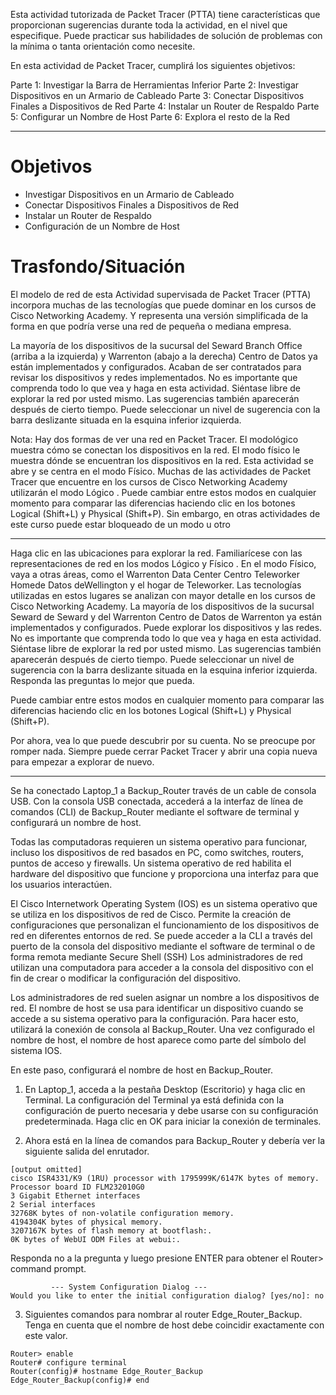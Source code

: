 Esta actividad tutorizada de Packet Tracer (PTTA) tiene características que proporcionan sugerencias durante toda la actividad, en el nivel que especifique. Puede practicar sus habilidades de solución de problemas con la mínima o tanta orientación como necesite.

En esta actividad de Packet Tracer, cumplirá los siguientes objetivos:

Parte 1: Investigar la Barra de Herramientas Inferior
Parte 2: Investigar Dispositivos en un Armario de Cableado
Parte 3: Conectar Dispositivos Finales a Dispositivos de Red
Parte 4: Instalar un Router de Respaldo
Parte 5: Configurar un Nombre de Host
Parte 6: Explora el resto de la Red

---

# Objetivos
- Investigar Dispositivos en un Armario de Cableado
- Conectar Dispositivos Finales a Dispositivos de Red
- Instalar un Router de Respaldo
- Configuración de un Nombre de Host

# Trasfondo/Situación
El modelo de red de esta Actividad supervisada de Packet Tracer (PTTA) incorpora muchas de las tecnologías que puede dominar en los cursos de Cisco Networking Academy. Y representa una versión simplificada de la forma en que podría verse una red de pequeña o mediana empresa.

La mayoría de los dispositivos de la sucursal del Seward Branch Office (arriba a la izquierda) y Warrenton (abajo a la derecha) Centro de Datos ya están implementados y configurados. Acaban de ser contratados para revisar los dispositivos y redes implementados. No es importante que comprenda todo lo que vea y haga en esta actividad. Siéntase libre de explorar la red por usted mismo. Las sugerencias también aparecerán después de cierto tiempo. Puede seleccionar un nivel de sugerencia con la barra deslizante situada en la esquina inferior izquierda.

Nota: Hay dos formas de ver una red en Packet Tracer. El modológico muestra cómo se conectan los dispositivos en la red. El modo físico le muestra dónde se encuentran los dispositivos en la red. Esta actividad se abre y se centra en el modo Físico. Muchas de las actividades de Packet Tracer que encuentre en los cursos de Cisco Networking Academy utilizarán el modo Lógico . Puede cambiar entre estos modos en cualquier momento para comparar las diferencias haciendo clic en los botones Logical (Shift+L) y Physical (Shift+P). Sin embargo, en otras actividades de este curso puede estar bloqueado de un modo u otro

---

Haga clic en las ubicaciones para explorar la red. Familiarícese con las representaciones de red en los modos Lógico y Físico . En el modo Físico, vaya a otras áreas, como el Warrenton Data Center Centro Teleworker Homede Datos deWellington y el hogar de Teleworker. Las tecnologías utilizadas en estos lugares se analizan con mayor detalle en los cursos de Cisco Networking Academy.
La mayoría de los
dispositivos de la sucursal Seward de Seward y del Warrenton Centro de Datos de Warrenton ya están implementados y configurados. Puede explorar los dispositivos y las redes. No es importante que comprenda todo lo que vea y haga en esta actividad. Siéntase libre de explorar la red por usted mismo. Las sugerencias también aparecerán después de cierto tiempo. Puede seleccionar un nivel de sugerencia con la barra deslizante situada en la esquina inferior izquierda. Responda las preguntas lo mejor que pueda.

Puede cambiar entre estos modos en cualquier momento para comparar las diferencias haciendo clic en los botones Logical (Shift+L) y Physical (Shift+P).

Por ahora, vea lo que puede descubrir por su cuenta. No se preocupe por romper nada. Siempre puede cerrar Packet Tracer y abrir una copia nueva para empezar a explorar de nuevo.

---

Se ha conectado Laptop_1 a Backup_Router través de un cable de consola USB. Con la consola USB conectada, accederá a la interfaz de línea de comandos (CLI) de Backup_Router mediante el software de terminal y configurará un nombre de host.

Todas las computadoras requieren un sistema operativo para funcionar, incluso los dispositivos de red basados en PC, como switches, routers, puntos de acceso y firewalls. Un sistema operativo de red habilita el hardware del dispositivo que funcione y proporciona una interfaz para que los usuarios interactúen.

El Cisco Internetwork Operating System (IOS) es un sistema operativo que se utiliza en los dispositivos de red de Cisco. Permite la creación de configuraciones que personalizan el funcionamiento de los dispositivos de red en diferentes entornos de red. Se puede acceder a la CLI a través del puerto de la consola del dispositivo mediante el software de terminal o de forma remota mediante Secure Shell (SSH) Los administradores de red utilizan una computadora para acceder a la consola del dispositivo con el fin de crear o modificar la configuración del dispositivo.

Los administradores de red suelen asignar un nombre a los dispositivos de red. El nombre de host se usa para identificar un dispositivo cuando se accede a su sistema operativo para la configuración. Para hacer esto, utilizará la conexión de consola al Backup_Router. Una vez configurado el nombre de host, el nombre de host aparece como parte del símbolo del sistema IOS.

En este paso, configurará el nombre de host en Backup_Router.

1. En Laptop_1, acceda a la pestaña Desktop (Escritorio) y haga clic en Terminal. La configuración del Terminal ya está definida con la configuración de puerto necesaria y debe usarse con su configuración predeterminada. Haga clic en OK para iniciar la conexión de terminales.

2. Ahora está en la línea de comandos para Backup_Router y debería ver la siguiente salida del enrutador.

```cisco
[output omitted]
cisco ISR4331/K9 (1RU) processor with 1795999K/6147K bytes of memory.
Processor board ID FLM232010G0
3 Gigabit Ethernet interfaces
2 Serial interfaces
32768K bytes of non-volatile configuration memory.
4194304K bytes of physical memory.
3207167K bytes of flash memory at bootflash:.
0K bytes of WebUI ODM Files at webui:.
```

Responda no a la pregunta y luego presione ENTER para obtener el Router> command prompt.

```cisco
         --- System Configuration Dialog ---
Would you like to enter the initial configuration dialog? [yes/no]: no
```
                
3. Siguientes comandos para nombrar al router Edge_Router_Backup. Tenga en cuenta que el nombre de host debe coincidir exactamente con este valor.

```cisco
Router> enable
Router# configure terminal
Router(config)# hostname Edge_Router_Backup
Edge_Router_Backup(config)# end
```

